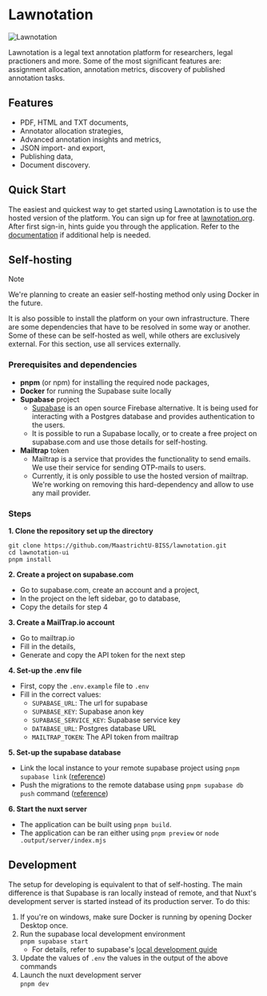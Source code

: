 # Lawnotation

![Lawnotation](https://www.lawnotation.org/assets/lawnotation_logo_v2-17f3df90.svg)

Lawnotation is a legal text annotation platform for researchers, legal practioners and more.
Some of the most significant features are: assignment allocation, annotation metrics, discovery of published annotation tasks.

## Features
- PDF, HTML and TXT documents,
- Annotator allocation strategies,
- Advanced annotation insights and metrics,
- JSON import- and export,
- Publishing data,
- Document discovery.

## Quick Start
The easiest and quickest way to get started using Lawnotation is to use the hosted version of the platform. You can sign up for free at [lawnotation.org](lawnotation.org). 
After first sign-in, hints guide you through the application. Refer to the [documentation](https://docs.lawnotation.org/) if additional help is needed.

## Self-hosting

> [!NOTE]
> We're planning to create an easier self-hosting method only using Docker in the future.

It is also possible to install the platform on your own infrastructure. 
There are some dependencies that have to be resolved in some way or another. Some of these can be self-hosted as well, while others are exclusively external. For this section, use all services externally.

### Prerequisites and dependencies

- **pnpm** (or npm) for installing the required node packages,
- **Docker** for running the Supabase suite locally
- **Supabase** project
  - [Supabase](https://github.com/supabase/supabase) is an open source Firebase alternative. It is being used for interacting with a Postgres database and provides authentication to the users.
  - It is possible to run a Supabase locally, or to create a free project on supabase.com and use those details for self-hosting.
- **Mailtrap** token
  - Mailtrap is a service that provides the functionality to send emails. We use their service for sending OTP-mails to users.
  - Currently, it is only possible to use the hosted version of mailtrap. We're working on removing this hard-dependency and allow to use any mail provider.

### Steps
**1. Clone the repository set up the directory**
```
git clone https://github.com/MaastrichtU-BISS/lawnotation.git
cd lawnotation-ui
pnpm install
```

**2. Create a project on supabase.com**
- Go to supabase.com, create an account and a project,
- In the project on the left sidebar, go to database,
- Copy the details for step 4

**3. Create a MailTrap.io account**
- Go to mailtrap.io
- Fill in the details,
- Generate and copy the API token for the next step

**4. Set-up the .env file**
- First, copy the `.env.example` file to `.env`
- Fill in the correct values:
  - `SUPABASE_URL`: The url for supabase
  - `SUPABASE_KEY`: Supabase anon key
  - `SUPABASE_SERVICE_KEY`: Supabase service key
  - `DATABASE_URL`: Postgres database URL
  - `MAILTRAP_TOKEN`: The API token from mailtrap

**5. Set-up the supabase database**
- Link the local instance to your remote supabase project using `pnpm supabase link` ([reference](https://supabase.com/docs/guides/functions/deploy))
- Push the migrations to the remote database using `pnpm supabase db push` command ([reference](https://supabase.com/docs/reference/cli/supabase-db-push))

**6. Start the nuxt server**
- The application can be built using `pnpm build`. 
- The application can be ran either using `pnpm preview` or `node .output/server/index.mjs`

## Development
The setup for developing is equivalent to that of self-hosting. The main difference is that Supabase is ran locally instead of remote, and that Nuxt's development server is started instead of its production server. To do this:

1. If you're on windows, make sure Docker is running by opening Docker Desktop once.
2. Run the supabase local development environment \
   `pnpm supabase start`
      - For details, refer to supabase's [local development guide](https://supabase.com/docs/guides/local-development)
3. Update the values of `.env` the values in the output of the above commands
4. Launch the nuxt development server \
   `pnpm dev`

